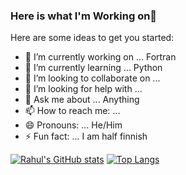 ### Here is what I'm Working on👋


Here are some ideas to get you started:

- 🔭 I’m currently working on ... Fortran
- 🌱 I’m currently learning ... Python 
- 👯 I’m looking to collaborate on ...
- 🤔 I’m looking for help with ... 
- 💬 Ask me about ... Anything
- 📫 How to reach me: ...
- 😄 Pronouns: ... He/Him
- ⚡ Fun fact: ... I am half finnish


[![Rahul's GitHub stats](https://github-readme-stats.vercel.app/api?username=rahulumrao&show_icons=true&theme=merko)](https://github.com/rahulumrao/github-readme-stats)
[![Top Langs](https://github-readme-stats.vercel.app/api/top-langs/?username=rahulumrao&hide=javascript,html,Roff,css)](https://github.com/rahulumrao/github-readme-stats)

